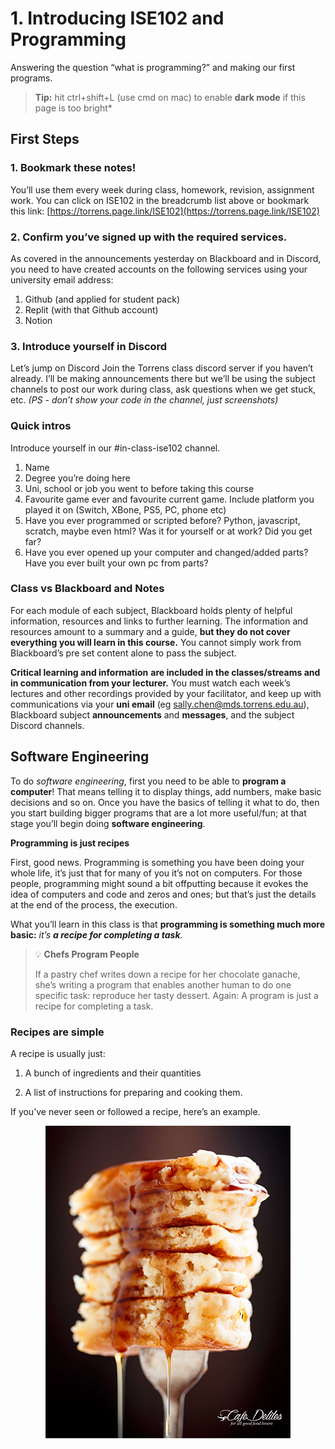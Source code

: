 # 1. Introducing ISE102 and Programming

Answering the question “what is programming?” and making our first programs.

> **Tip:** hit ctrl+shift+L (use cmd on mac) to enable **dark mode** if this page is too bright*

## First Steps

### 1. Bookmark these notes!

You’ll use them every week during class, homework, revision, assignment work. You can click on ISE102 in the breadcrumb list above or bookmark this link: [https://torrens.page.link/ISE102](https://torrens.page.link/ISE102)

### 2. Confirm you’ve signed up with the required services.

As covered in the announcements yesterday on Blackboard and in Discord, you need to have created accounts on the following services using your university email address:

1. Github (and applied for student pack)
2. Replit (with that Github account)
3. Notion

### 3. Introduce yourself in Discord

Let’s jump on Discord Join the Torrens class discord server if you haven’t already. I’ll be making announcements there but we’ll be using the subject channels to post our work during class, ask questions when we get stuck, etc. *(PS - don’t show your code in the channel, just screenshots)*

### **Quick intros**

Introduce yourself in our #in-class-ise102 channel.

1. Name
2. Degree you’re doing here
3. Uni, school or job you went to before taking this course
4. Favourite game ever and favourite current game. Include platform you played it on (Switch, XBone, PS5, PC, phone etc)
5. Have you ever programmed or scripted before? Python, javascript, scratch, maybe even html? Was it for yourself or at work? Did you get far?
6. Have you ever opened up your computer and changed/added parts? Have you ever built your own pc from parts?

### Class vs Blackboard and Notes

For each module of each subject, Blackboard holds plenty of helpful information, resources and links to further learning. The information and resources amount to a summary and a guide, **but they do not cover everything you will learn in this course.** You cannot simply work from Blackboard’s pre set content alone to pass the subject.

**Critical learning and information** **are included in the classes/streams and in communication from your lecturer.** You must watch each week’s lectures and other recordings provided by your facilitator, and keep up with communications via your **uni email** (eg sally.chen@mds.torrens.edu.au), Blackboard subject **announcements** and **messages**, and the subject Discord channels.

## Software Engineering

To do *software engineering*, first you need to be able to **program a computer**! That means telling it to display things, add numbers, make basic decisions and so on. Once you have the basics of telling it what to do, then you start building bigger programs that are a lot more useful/fun; at that stage you’ll begin doing **software engineering**.

**Programming is just recipes**

First, good news. Programming is something you have been doing your whole life, it’s just that for many of you it’s not on computers. For those people, programming might sound a bit offputting because it evokes the idea of computers and code and zeros and ones; but that’s just the details at the end of the process, the execution.

What you’ll learn in this class is that **programming is something much more basic:** *it’s **a recipe for completing a task**.*

> 💡 **Chefs Program People** 
>
> If a pastry chef writes down a recipe for her chocolate ganache, she’s writing a program that enables another human to do one specific task: reproduce her tasty dessert. Again: A program is just a recipe for completing a task.

### **Recipes are simple**

A recipe is usually just:

1. A bunch of ingredients and their quantities

2. A list of instructions for preparing and cooking them.

If you’ve never seen or followed a recipe, here’s an example.

<p align="center">
<img src="assets/pancakes.png"/>
</p>